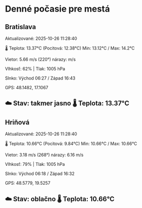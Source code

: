 ﻿# Denné počasie pre mestá

## Bratislava
Aktualizované: 2025-10-26 11:28:40

🌡️ Teplota: 13.37°C 
(Pocitová: 12.38°C)
Min: 13.12°C / Max: 14.2°C

Vietor: 5.66 m/s    (220°) 
nárazy:  m/s

Vlhkosť: 62% | Tlak: 1005 hPa

Slnko: Východ 06:27 / Západ 16:43

GPS: 48.1482, 17.1067

☁️ Stav: takmer jasno        🌡️ Teplota: 13.37°C
---

## Hriňová
Aktualizované: 2025-10-26 11:28:40

🌡️ Teplota: 10.66°C 
(Pocitová: 9.84°C)
Min: 10.66°C / Max: 10.66°C

Vietor: 3.18 m/s (268°)
nárazy: 6.16 m/s

Vlhkosť: 79% | Tlak: 1005 hPa

Slnko: Východ 06:18 / Západ 16:32

GPS: 48.5779, 19.5257

☁️ Stav: oblačno        🌡️ Teplota: 10.66°C
---
